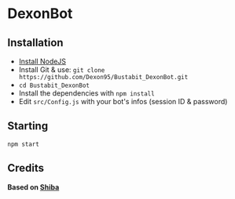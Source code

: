 # DexonBot

## Installation

* [Install NodeJS ](https://github.com/nodejs/node-v0.x-archive/wiki/Installing-Node.js-via-package-manager?utm_source=%5Bdeliciuos%5D&utm_medium=twitter)
* Install Git & use: ```git clone https://github.com/Dexon95/Bustabit_DexonBot.git```
* ```cd Bustabit_DexonBot```
* Install the dependencies with ```npm install```
* Edit ```src/Config.js``` with your bot's infos (session ID & password)

## Starting

```npm start```

## Credits

**Based on [Shiba](https://github.com/moneypot/shiba)**
